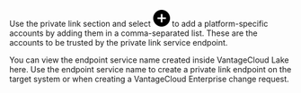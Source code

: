 Use the private link section and select ![Plus icon to add item](Images/ebt1659745488877.svg) to add a platform-specific accounts by adding them in a comma-separated list. These are the accounts to be trusted by the private link service endpoint.

You can view the endpoint service name created inside VantageCloud Lake here. Use the endpoint service name to create a private link endpoint on the target system or when creating a VantageCloud Enterprise change request.

